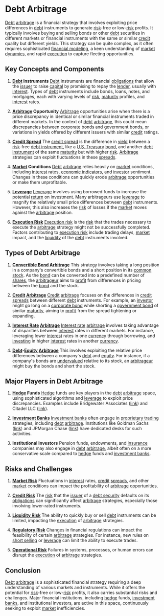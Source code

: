 # Debt Arbitrage

[Debt](../d/debt.md) [arbitrage](../a/arbitrage.md) is a financial strategy that involves exploiting price differences in [debt](../d/debt.md) instruments to generate [risk](../r/risk.md)-free or low-[risk](../r/risk.md) profits. It typically involves buying and selling bonds or other [debt](../d/debt.md) securities in different markets or financial instruments with the same or similar [credit](../c/credit.md) quality but different yields. This strategy can be quite complex, as it often requires sophisticated [financial modeling](../f/financial_modeling.md), a keen understanding of [market dynamics](../m/market_dynamics.md), and rapid [execution](../e/execution.md) to capture fleeting opportunities.

## Key Concepts and Components

1. **[Debt](../d/debt.md) Instruments**
   [Debt](../d/debt.md) instruments are financial [obligations](../o/obligation.md) that allow the [issuer](../i/issuer.md) to raise [capital](../c/capital.md) by promising to repay the [lender](../l/lender.md), usually with [interest](../i/interest.md). Types of [debt](../d/debt.md) instruments include bonds, loans, notes, and mortgages, each with varying levels of [risk](../r/risk.md), [maturity](../m/maturity.md) profiles, and [interest](../i/interest.md) rates.

2. **[Arbitrage](../a/arbitrage.md) Opportunity**
   [Arbitrage](../a/arbitrage.md) opportunities arise when there is a price discrepancy in identical or similar financial instruments traded in different markets. In the context of [debt](../d/debt.md) [arbitrage](../a/arbitrage.md), this could mean discrepancies between corporate bonds and government bonds, or variations in yields offered by different issuers with similar [credit](../c/credit.md) ratings.

3. **[Credit Spread](../c/credit_spread.md)**
   The [credit spread](../c/credit_spread.md) is the difference in [yield](../y/yield.md) between a [risk](../r/risk.md)-free [debt instrument](../d/debt_instrument.md), like a [U.S. Treasury](../u/u.s._treasury.md) [bond](../b/bond.md), and another [debt instrument](../d/debt_instrument.md) of the same [maturity](../m/maturity.md) but with higher [risk](../r/risk.md). [Arbitrage](../a/arbitrage.md) strategies can exploit fluctuations in these [spreads](../s/spreads.md).

4. **[Market](../m/market.md) Conditions**
   [Debt](../d/debt.md) [arbitrage](../a/arbitrage.md) relies heavily on [market](../m/market.md) conditions, including [interest](../i/interest.md) rates, [economic indicators](../e/economic_indicators.md), and [investor](../i/investor.md) sentiment. Changes in these conditions can quickly erode [arbitrage](../a/arbitrage.md) opportunities or make them unprofitable.

5. **[Leverage](../l/leverage.md)**
   [Leverage](../l/leverage.md) involves using borrowed funds to increase the potential [return](../r/return.md) on investment. Many arbitrageurs use [leverage](../l/leverage.md) to magnify the relatively small price differences between [debt](../d/debt.md) instruments. However, this also increases the [risk](../r/risk.md) of losses if the [market](../m/market.md) moves against the [arbitrage](../a/arbitrage.md) position.

6. **[Execution Risk](../e/execution_risk.md)**
   [Execution risk](../e/execution_risk.md) is the [risk](../r/risk.md) that the trades necessary to execute the [arbitrage](../a/arbitrage.md) strategy might not be successfully completed. Factors contributing to [execution risk](../e/execution_risk.md) include trading delays, [market](../m/market.md) impact, and the [liquidity](../l/liquidity.md) of the [debt](../d/debt.md) instruments involved.

## Types of Debt Arbitrage

1. **[Convertible Bond](../c/convertible_bond.md) [Arbitrage](../a/arbitrage.md)**
   This strategy involves taking a long position in a company's convertible bonds and a short position in its [common stock](../c/common_stock.md). As the [bond](../b/bond.md) can be converted into a predefined number of [shares](../s/shares.md), the [arbitrageur](../a/arbitrageur.md) aims to [profit](../p/profit.md) from differences in pricing between the [bond](../b/bond.md) and the stock.

2. **[Credit](../c/credit.md) [Arbitrage](../a/arbitrage.md)**
   [Credit](../c/credit.md) [arbitrage](../a/arbitrage.md) focuses on the differences in [credit](../c/credit.md) [spreads](../s/spreads.md) between different [debt](../d/debt.md) instruments. For example, an [investor](../i/investor.md) might go long on a [corporate bond](../c/corporate_bond.md) while shorting a [government bond](../g/government_bond.md) of similar [maturity](../m/maturity.md), aiming to [profit](../p/profit.md) from the spread tightening or expanding.

3. **[Interest Rate](../i/interest_rate.md) [Arbitrage](../a/arbitrage.md)**
   [Interest rate](../i/interest_rate.md) [arbitrage](../a/arbitrage.md) involves taking advantage of disparities between [interest](../i/interest.md) rates in different markets. For instance, leveraging lower [interest](../i/interest.md) rates in one [currency](../c/currency.md) through borrowing, and [investing](../i/investing.md) in higher [interest](../i/interest.md) rates in another [currency](../c/currency.md).

4. **[Debt](../d/debt.md)-[Equity](../e/equity.md) [Arbitrage](../a/arbitrage.md)**
   This involves exploiting the relative price differences between a company's [debt](../d/debt.md) and [equity](../e/equity.md). For instance, if a company's bonds are [undervalued](../u/undervalued.md) relative to its stock, an [arbitrageur](../a/arbitrageur.md) might buy the bonds and short the stock.

## Major Players in Debt Arbitrage

1. **[Hedge](../h/hedge.md) Funds**
   [Hedge](../h/hedge.md) funds are key players in the [debt](../d/debt.md) [arbitrage](../a/arbitrage.md) space, using sophisticated algorithms and [leverage](../l/leverage.md) to exploit price discrepancies. Examples include Bridgewater Associates ([link](https://www.bridgewater.com/)) and Citadel LLC ([link](https://www.citadel.com/)).

2. **[Investment Banks](../i/investment_bank_(ib).md)**
   [Investment banks](../i/investment_bank_(ib).md) often engage in [proprietary trading](../p/proprietary_trading.md) strategies, including [debt](../d/debt.md) [arbitrage](../a/arbitrage.md). Institutions like Goldman Sachs ([link](https://www.goldmansachs.com/)) and JPMorgan Chase ([link](https://www.jpmorgan.com/)) have dedicated desks for such activities.

3. **Institutional Investors**
   Pension funds, endowments, and [insurance](../i/insurance.md) companies may also engage in [debt](../d/debt.md) [arbitrage](../a/arbitrage.md), albeit often on a more conservative scale compared to [hedge](../h/hedge.md) funds and [investment banks](../i/investment_bank_(ib).md).

## Risks and Challenges

1. **[Market Risk](../m/market_risk.md)**
   Fluctuations in [interest](../i/interest.md) rates, [credit](../c/credit.md) [spreads](../s/spreads.md), and other [market](../m/market.md) conditions can impact the profitability of [arbitrage](../a/arbitrage.md) opportunities.

2. **[Credit Risk](../c/credit_risk.md)**
   The [risk](../r/risk.md) that the [issuer](../i/issuer.md) of a [debt security](../d/debt_security.md) defaults on its [obligations](../o/obligation.md) can significantly affect [arbitrage](../a/arbitrage.md) strategies, especially those involving lower-rated instruments.

3. **[Liquidity Risk](../l/liquidity_risk.md)**
   The ability to quickly buy or sell [debt](../d/debt.md) instruments can be limited, impacting the [execution](../e/execution.md) of [arbitrage](../a/arbitrage.md) strategies.

4. **[Regulatory Risk](../r/regulatory_risk.md)**
   Changes in financial regulations can impact the feasibility of certain [arbitrage](../a/arbitrage.md) strategies. For instance, new rules on [short selling](../s/short_selling.md) or [leverage](../l/leverage.md) can limit the ability to execute trades.

5. **[Operational Risk](../o/operational_risk.md)**
   Failures in systems, processes, or human errors can disrupt the [execution](../e/execution.md) of [arbitrage](../a/arbitrage.md) strategies.

## Conclusion

[Debt](../d/debt.md) [arbitrage](../a/arbitrage.md) is a sophisticated financial strategy requiring a deep understanding of various markets and instruments. While it offers the potential for [risk](../r/risk.md)-free or low-[risk](../r/risk.md) profits, it also carries substantial risks and challenges. Major financial institutions, including [hedge](../h/hedge.md) funds, [investment banks](../i/investment_bank_(ib).md), and institutional investors, are active in this space, continuously seeking to exploit [market](../m/market.md) inefficiencies.